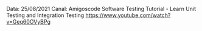 Data: 25/08/2021
Canal: Amigoscode
Software Testing Tutorial - Learn Unit Testing and Integration Testing
https://www.youtube.com/watch?v=Geq60OVyBPg